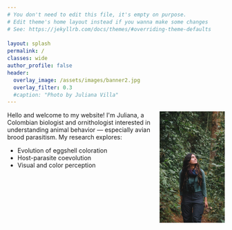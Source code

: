 ```yaml
---
# You don't need to edit this file, it's empty on purpose.
# Edit theme's home layout instead if you wanna make some changes
# See: https://jekyllrb.com/docs/themes/#overriding-theme-defaults

layout: splash
permalink: /
classes: wide
author_profile: false
header:
  overlay_image: /assets/images/banner2.jpg
  overlay_filter: 0.3
  #caption: "Photo by Juliana Villa"
---
```

<div>
  <img style="display: flex; margin: auto; float: right; width: 30%;" src="/assets/images/photo_home.jpg"/>
</div>


Hello and welcome to my website! I'm Juliana, a Colombian biologist and ornithologist interested in understanding animal behavior — especially avian brood parasitism. 
My research explores:

- Evolution of eggshell coloration  
- Host-parasite coevolution  
- Visual and color perception
